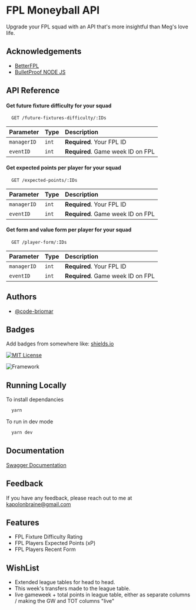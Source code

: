
# FPL Moneyball API

Upgrade your FPL squad with an API that's more insightful than Meg's love life.


## Acknowledgements

 - [BetterFPL](https://www.betterfpl.com/)
 - [BulletProof NODE JS](https://github.com/santiq/bulletproof-nodejs)
## API Reference

#### Get future fixture difficulty for your squad

```http
  GET /future-fixtures-difficulty/:IDs
```

| Parameter | Type     | Description                |
| :-------- | :------- | :------------------------- |
| `managerID` | `int` | **Required**. Your FPL ID |
| `eventID` | `int` | **Required**. Game week ID on FPL |

#### Get expected points per player for your squad

```http
  GET /expected-points/:IDs
```

| Parameter | Type     | Description                |
| :-------- | :------- | :------------------------- |
| `managerID` | `int` | **Required**. Your FPL ID |
| `eventID` | `int` | **Required**. Game week ID on FPL |

#### Get form and value form per player for your squad

```http
  GET /player-form/:IDs
```

| Parameter | Type     | Description                |
| :-------- | :------- | :------------------------- |
| `managerID` | `int` | **Required**. Your FPL ID |
| `eventID` | `int` | **Required**. Game week ID on FPL |

## Authors

- [@code-briomar](https://www.github.com/code-briomar)


## Badges

Add badges from somewhere like: [shields.io](https://shields.io/)

[![MIT License](https://img.shields.io/badge/License-MIT-green.svg)](https://choosealicense.com/licenses/mit/)

![Framework](https://img.shields.io/badge/Framework-Express-purple.svg)


## Running Locally

To install dependancies

```bash
  yarn
```

To run in dev mode

```bash
  yarn dev
```
## Documentation

[Swagger Documentation]()


## Feedback

If you have any feedback, please reach out to me at kapolonbraine@gmail.com


## Features

- FPL Fixture Difficulty Rating
- FPL Players Expected Points (xP)
- FPL Players Recent Form

## WishList

- Extended league tables for head to head.
- This week's transfers made to the league table.
- live gameweek + total points in league table, either as separate columns / making the GW and TOT columns "live"